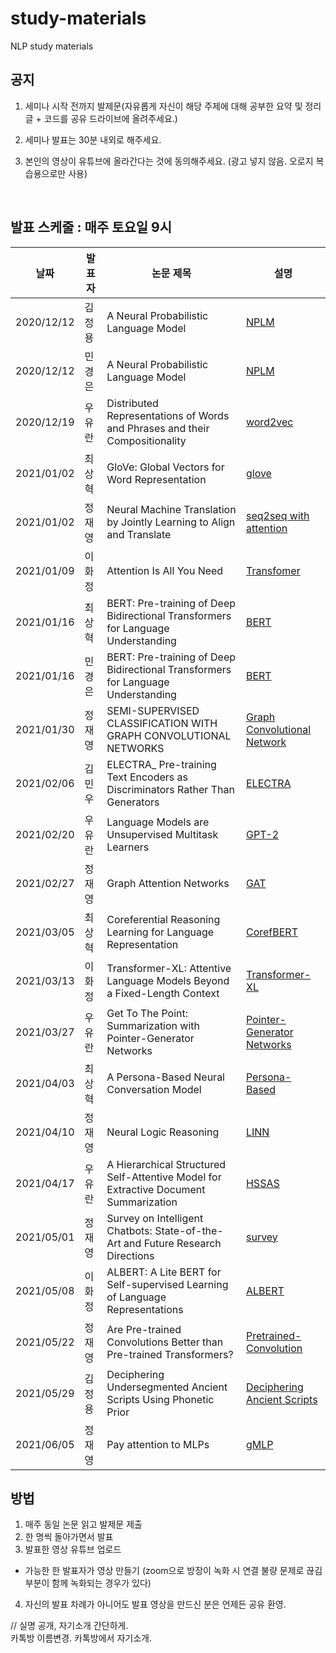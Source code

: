 # study-materials
NLP study materials

## 공지

1. 세미나 시작 전까지 발제문(자유롭게 자신이 해당 주제에 대해 공부한 요약 및 정리 글 + 코드를 공유 드라이브에 올려주세요.)

2. 세미나 발표는 30분 내외로 해주세요.

3. 본인의 영상이 유튜브에 올라간다는 것에 동의해주세요. (광고 넣지 않음. 오로지 복습용으로만 사용)

</br>

## 발표 스케줄 : 매주 토요일 9시


| 날짜 |  발 표 자 | 논문 제목 | 설명 |
|-------|-------|-------|---|
|2020/12/12| 김정용 |A Neural Probabilistic Language Model|[NPLM](https://jmlr.org/papers/volume3/tmp/bengio03a.pdf)|
|2020/12/12| 민경은 |A Neural Probabilistic Language Model|[NPLM](https://jmlr.org/papers/volume3/tmp/bengio03a.pdf)|
|2020/12/19| 우유란 |Distributed Representations of Words and Phrases and their Compositionality|[word2vec](https://papers.nips.cc/paper/2013/file/9aa42b31882ec039965f3c4923ce901b-Paper.pdf)|
|2021/01/02| 최상혁 |GloVe: Global Vectors for Word Representation|[glove](https://nlp.stanford.edu/pubs/glove.pdf)|
|2021/01/02| 정재영 |Neural Machine Translation by Jointly Learning to Align and Translate|[seq2seq with attention](https://arxiv.org/abs/1409.0473)|
|2021/01/09| 이화정 |Attention Is All You Need|[Transfomer](https://arxiv.org/abs/1706.03762)|
|2021/01/16| 최상혁 |BERT: Pre-training of Deep Bidirectional Transformers for Language Understanding|[BERT](https://arxiv.org/abs/1810.04805)|
|2021/01/16| 민경은 |BERT: Pre-training of Deep Bidirectional Transformers for Language Understanding|[BERT](https://arxiv.org/abs/1810.04805)|
|2021/01/30| 정재영 |SEMI-SUPERVISED CLASSIFICATION WITH GRAPH CONVOLUTIONAL NETWORKS|[Graph Convolutional Network](https://arxiv.org/abs/1609.02907)|
|2021/02/06| 김민우 |ELECTRA_ Pre-training Text Encoders as Discriminators Rather Than Generators|[ELECTRA](https://arxiv.org/abs/2003.10555)|
|2021/02/20| 우유란 |Language Models are Unsupervised Multitask Learners|[GPT-2](https://d4mucfpksywv.cloudfront.net/better-language-models/language_models_are_unsupervised_multitask_learners.pdf)|  
|2021/02/27| 정재영 |Graph Attention Networks|[GAT](https://arxiv.org/abs/1710.10903)|
|2021/03/05| 최상혁 |Coreferential Reasoning Learning for Language Representation|[CorefBERT](https://arxiv.org/abs/2004.06870)|
|2021/03/13| 이화정 |Transformer-XL: Attentive Language Models Beyond a Fixed-Length Context|[Transformer-XL](https://arxiv.org/abs/1901.02860)|
|2021/03/27| 우유란 |Get To The Point: Summarization with Pointer-Generator Networks|[Pointer-Generator Networks](https://arxiv.org/abs/1704.04368)|
|2021/04/03| 최상혁 |A Persona-Based Neural Conversation Model|[Persona-Based](https://arxiv.org/abs/1603.06155)|
|2021/04/10| 정재영 |Neural Logic Reasoning|[LINN](https://arxiv.org/abs/2008.09514)|
|2021/04/17| 우유란 |A Hierarchical Structured Self-Attentive Model for Extractive Document Summarization |[HSSAS](https://arxiv.org/abs/1805.07799)|
|2021/05/01| 정재영 |Survey on Intelligent Chatbots: State-of-the-Art and Future Research Directions |[survey](https://www.researchgate.net/publication/333931397_Survey_on_Intelligent_Chatbots_State-of-the-Art_and_Future_Research_Directions)|
|2021/05/08| 이화정 |ALBERT: A Lite BERT for Self-supervised Learning of Language Representations  |[ALBERT](https://arxiv.org/abs/1909.11942)|
|2021/05/22| 정재영 |Are Pre-trained Convolutions Better than Pre-trained Transformers?  |[Pretrained-Convolution](https://arxiv.org/abs/2105.03322)|
|2021/05/29| 김정용|Deciphering Undersegmented Ancient Scripts Using Phonetic Prior  |[Deciphering Ancient Scripts](https://arxiv.org/abs/2010.11054)|
|2021/06/05| 정재영 |Pay attention to MLPs  |[gMLP](https://arxiv.org/abs/2105.08050)|
## 방법 

1. 매주 동일 논문 읽고 발제문 제출
2. 한 명씩 돌아가면서 발표
3. 발표한 영상 유튜브 업로드
  - 가능한 한 발표자가 영상 만들기 (zoom으로 방장이 녹화 시 연결 불량 문제로 끊김 부분이 함께 녹화되는 경우가 있다) 
4. 자신의 발표 차례가 아니어도 발표 영상을 만드신 분은 언제든 공유 환영.  

     
 
// 실명 공개, 자기소개 간단하게.  
  카톡방 이름변경. 카톡방에서 자기소개. 
